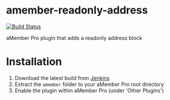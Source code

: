# amember-readonly-address

[![Build Status](https://ci.t2l.io/job/ENTS%20-%20aMember%20Pro/job/amember-readonly-address/badge/icon)](https://ci.t2l.io/job/ENTS%20-%20aMember%20Pro/job/amember-readonly-address/)

aMember Pro plugin that adds a readonly address block

# Installation

1. Download the latest build from [Jenkins](https://ci.t2l.io/job/ENTS%20-%20aMember%20Pro/job/amember-readonly-address/)
2. Extract the `amember` folder to your aMember Pro root directory
3. Enable the plugin within aMember Pro (under 'Other Plugins')
